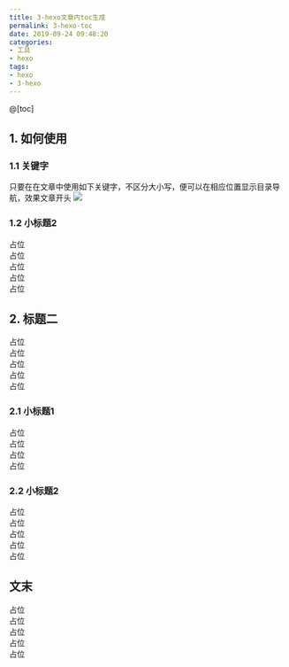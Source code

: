 ```yaml
---
title: 3-hexo文章内toc生成
permalink: 3-hexo-toc
date: 2019-09-24 09:48:20
categories:
- 工具
- hexo
tags:
- hexo
- 3-hexo
---
```


@[toc]

## 1. 如何使用

### 1.1 关键字
只要在在文章中使用如下关键字，不区分大小写，便可以在相应位置显示目录导航，效果文章开头
![](https://i.loli.net/2019/09/24/qPEhN34FIdeCLOv.png)

### 1.2 小标题2
占位<br>
占位<br>
占位<br>
占位<br>
占位<br>

## 2. 标题二
占位<br>
占位<br>
占位<br>
占位<br>
占位<br>
### 2.1 小标题1
占位<br>
占位<br>
占位<br>
占位<br>
### 2.2 小标题2
占位<br>
占位<br>
占位<br>
占位<br>
占位<br>
## 文末
占位<br>
占位<br>
占位<br>
占位<br>
占位<br>
